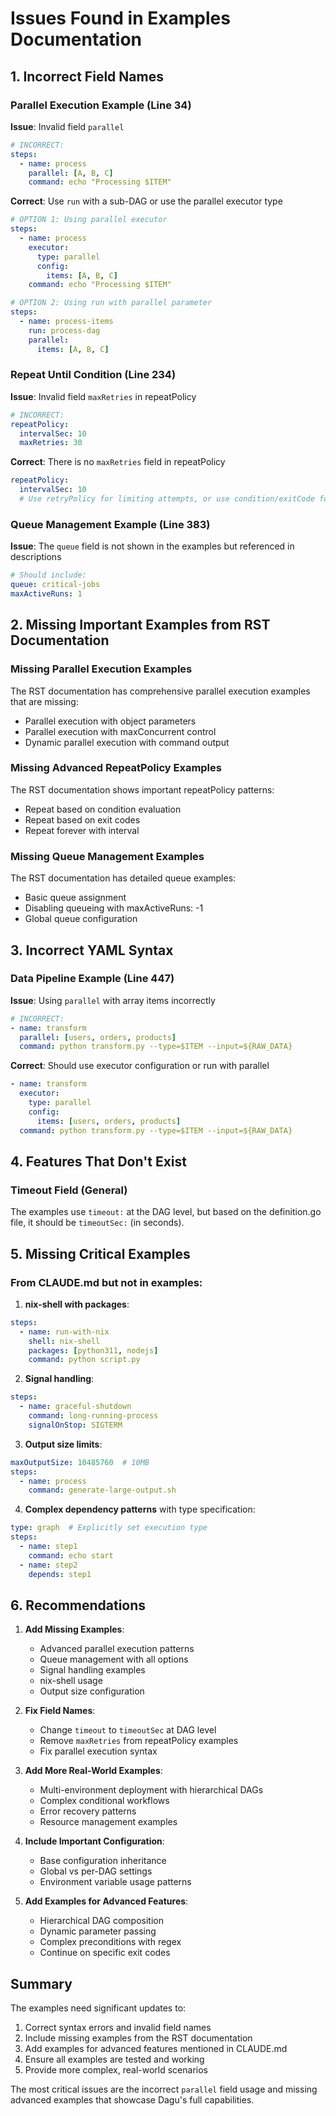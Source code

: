# Issues Found in Examples Documentation

## 1. Incorrect Field Names

### Parallel Execution Example (Line 34)
**Issue**: Invalid field `parallel`
```yaml
# INCORRECT:
steps:
  - name: process
    parallel: [A, B, C]
    command: echo "Processing $ITEM"
```

**Correct**: Use `run` with a sub-DAG or use the parallel executor type
```yaml
# OPTION 1: Using parallel executor
steps:
  - name: process
    executor:
      type: parallel
      config:
        items: [A, B, C]
    command: echo "Processing $ITEM"

# OPTION 2: Using run with parallel parameter
steps:
  - name: process-items
    run: process-dag
    parallel:
      items: [A, B, C]
```

### Repeat Until Condition (Line 234)
**Issue**: Invalid field `maxRetries` in repeatPolicy
```yaml
# INCORRECT:
repeatPolicy:
  intervalSec: 10
  maxRetries: 30
```

**Correct**: There is no `maxRetries` field in repeatPolicy
```yaml
repeatPolicy:
  intervalSec: 10
  # Use retryPolicy for limiting attempts, or use condition/exitCode for repeat control
```

### Queue Management Example (Line 383)
**Issue**: The `queue` field is not shown in the examples but referenced in descriptions
```yaml
# Should include:
queue: critical-jobs
maxActiveRuns: 1
```

## 2. Missing Important Examples from RST Documentation

### Missing Parallel Execution Examples
The RST documentation has comprehensive parallel execution examples that are missing:
- Parallel execution with object parameters
- Parallel execution with maxConcurrent control
- Dynamic parallel execution with command output

### Missing Advanced RepeatPolicy Examples
The RST documentation shows important repeatPolicy patterns:
- Repeat based on condition evaluation
- Repeat based on exit codes
- Repeat forever with interval

### Missing Queue Management Examples
The RST documentation has detailed queue examples:
- Basic queue assignment
- Disabling queueing with maxActiveRuns: -1
- Global queue configuration

## 3. Incorrect YAML Syntax

### Data Pipeline Example (Line 447)
**Issue**: Using `parallel` with array items incorrectly
```yaml
# INCORRECT:
- name: transform
  parallel: [users, orders, products]
  command: python transform.py --type=$ITEM --input=${RAW_DATA}
```

**Correct**: Should use executor configuration or run with parallel
```yaml
- name: transform
  executor:
    type: parallel
    config:
      items: [users, orders, products]
  command: python transform.py --type=$ITEM --input=${RAW_DATA}
```

## 4. Features That Don't Exist

### Timeout Field (General)
The examples use `timeout:` at the DAG level, but based on the definition.go file, it should be `timeoutSec:` (in seconds).

## 5. Missing Critical Examples

### From CLAUDE.md but not in examples:
1. **nix-shell with packages**:
```yaml
steps:
  - name: run-with-nix
    shell: nix-shell
    packages: [python311, nodejs]
    command: python script.py
```

2. **Signal handling**:
```yaml
steps:
  - name: graceful-shutdown
    command: long-running-process
    signalOnStop: SIGTERM
```

3. **Output size limits**:
```yaml
maxOutputSize: 10485760  # 10MB
steps:
  - name: process
    command: generate-large-output.sh
```

4. **Complex dependency patterns** with type specification:
```yaml
type: graph  # Explicitly set execution type
steps:
  - name: step1
    command: echo start
  - name: step2
    depends: step1
```

## 6. Recommendations

1. **Add Missing Examples**:
   - Advanced parallel execution patterns
   - Queue management with all options
   - Signal handling examples
   - nix-shell usage
   - Output size configuration

2. **Fix Field Names**:
   - Change `timeout` to `timeoutSec` at DAG level
   - Remove `maxRetries` from repeatPolicy examples
   - Fix parallel execution syntax

3. **Add More Real-World Examples**:
   - Multi-environment deployment with hierarchical DAGs
   - Complex conditional workflows
   - Error recovery patterns
   - Resource management examples

4. **Include Important Configuration**:
   - Base configuration inheritance
   - Global vs per-DAG settings
   - Environment variable usage patterns

5. **Add Examples for Advanced Features**:
   - Hierarchical DAG composition
   - Dynamic parameter passing
   - Complex preconditions with regex
   - Continue on specific exit codes

## Summary

The examples need significant updates to:
1. Correct syntax errors and invalid field names
2. Include missing examples from the RST documentation
3. Add examples for advanced features mentioned in CLAUDE.md
4. Ensure all examples are tested and working
5. Provide more complex, real-world scenarios

The most critical issues are the incorrect `parallel` field usage and missing advanced examples that showcase Dagu's full capabilities.